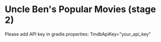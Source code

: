 # Uncle Ben's Popular Movies (stage 2)

Please add API key in gradle.properties: TmdbApiKey="your_api_key"
